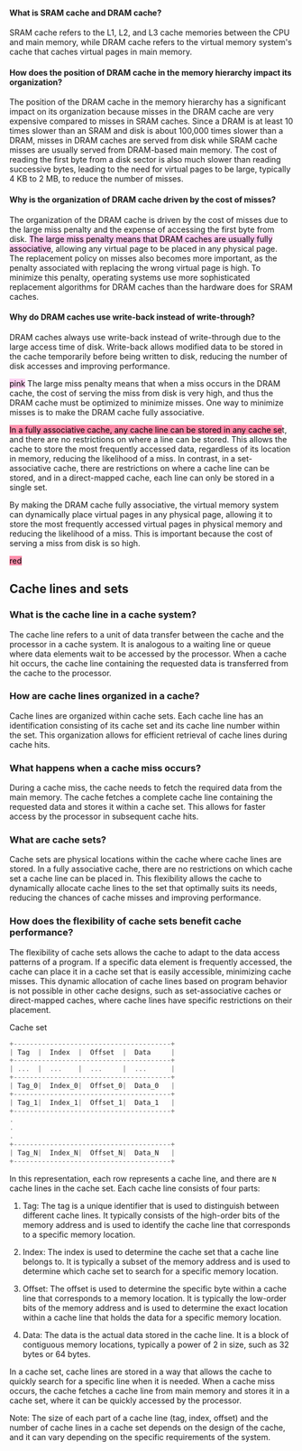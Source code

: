 #### What is SRAM cache and DRAM cache?

SRAM cache refers to the L1, L2, and L3 cache memories between the CPU and main memory, while DRAM cache refers to the virtual memory system's cache that caches virtual pages in main memory.

#### How does the position of DRAM cache in the memory hierarchy impact its organization?

The position of the DRAM cache in the memory hierarchy has a significant impact on its organization because misses in the DRAM cache are very expensive compared to misses in SRAM caches. Since a DRAM is at least 10 times slower than an SRAM and disk is about 100,000 times slower than a DRAM, misses in DRAM caches are served from disk while SRAM cache misses are usually served from DRAM-based main memory. The cost of reading the first byte from a disk sector is also much slower than reading successive bytes, leading to the need for virtual pages to be large, typically 4 KB to 2 MB, to reduce the number of misses.

#### Why is the organization of DRAM cache driven by the cost of misses?

The organization of the DRAM cache is driven by the cost of misses due to the large miss penalty and the expense of accessing the first byte from disk. <mark style="background: #FFB8EBA6;">The large miss penalty means that DRAM caches are usually fully associative</mark>, allowing any virtual page to be placed in any physical page. The replacement policy on misses also becomes more important, as the penalty associated with replacing the wrong virtual page is high. To minimize this penalty, operating systems use more sophisticated replacement algorithms for DRAM caches than the hardware does for SRAM caches.

#### Why do DRAM caches use write-back instead of write-through?

DRAM caches always use write-back instead of write-through due to the large access time of disk. Write-back allows modified data to be stored in the cache temporarily before being written to disk, reducing the number of disk accesses and improving performance.


<mark style="background: #FFB8EBA6;">pink</mark>
The large miss penalty means that when a miss occurs in the DRAM cache, the cost of serving the miss from disk is very high, and thus the DRAM cache must be optimized to minimize misses. One way to minimize misses is to make the DRAM cache fully associative.

<mark style="background: #FF5582A6;">In a fully associative cache, any cache line can be stored in any cache se</mark>t, and there are no restrictions on where a line can be stored. This allows the cache to store the most frequently accessed data, regardless of its location in memory, reducing the likelihood of a miss. In contrast, in a set-associative cache, there are restrictions on where a cache line can be stored, and in a direct-mapped cache, each line can only be stored in a single set.

By making the DRAM cache fully associative, the virtual memory system can dynamically place virtual pages in any physical page, allowing it to store the most frequently accessed virtual pages in physical memory and reducing the likelihood of a miss. This is important because the cost of serving a miss from disk is so high.

<mark style="background: #FF5582A6;">red</mark>

## Cache lines and sets
### What is the cache line in a cache system?

The cache line refers to a unit of data transfer between the cache and the processor in a cache system. It is analogous to a waiting line or queue where data elements wait to be accessed by the processor. When a cache hit occurs, the cache line containing the requested data is transferred from the cache to the processor.

### How are cache lines organized in a cache?

Cache lines are organized within cache sets. Each cache line has an identification consisting of its cache set and its cache line number within the set. This organization allows for efficient retrieval of cache lines during cache hits.

### What happens when a cache miss occurs?

During a cache miss, the cache needs to fetch the required data from the main memory. The cache fetches a complete cache line containing the requested data and stores it within a cache set. This allows for faster access by the processor in subsequent cache hits.

### What are cache sets?

Cache sets are physical locations within the cache where cache lines are stored. In a fully associative cache, there are no restrictions on which cache set a cache line can be placed in. This flexibility allows the cache to dynamically allocate cache lines to the set that optimally suits its needs, reducing the chances of cache misses and improving performance.

### How does the flexibility of cache sets benefit cache performance?

The flexibility of cache sets allows the cache to adapt to the data access patterns of a program. If a specific data element is frequently accessed, the cache can place it in a cache set that is easily accessible, minimizing cache misses. This dynamic allocation of cache lines based on program behavior is not possible in other cache designs, such as set-associative caches or direct-mapped caches, where cache lines have specific restrictions on their placement.

Cache set
```c
+---------------------------------------+
| Tag  |  Index  |  Offset  |  Data     |
+---------------------------------------+
| ...  |  ...    |  ...     |  ...      |
+---------------------------------------+
| Tag_0|  Index_0|  Offset_0|  Data_0   |
+---------------------------------------+
| Tag_1|  Index_1|  Offset_1|  Data_1   |
+---------------------------------------+
.
.
.
+---------------------------------------+
| Tag_N|  Index_N|  Offset_N|  Data_N   |
+---------------------------------------+
```
In this representation, each row represents a cache line, and there are `N` cache lines in the cache set. Each cache line consists of four parts:

1.  Tag: The tag is a unique identifier that is used to distinguish between different cache lines. It typically consists of the high-order bits of the memory address and is used to identify the cache line that corresponds to a specific memory location.
    
2.  Index: The index is used to determine the cache set that a cache line belongs to. It is typically a subset of the memory address and is used to determine which cache set to search for a specific memory location.
    
3.  Offset: The offset is used to determine the specific byte within a cache line that corresponds to a memory location. It is typically the low-order bits of the memory address and is used to determine the exact location within a cache line that holds the data for a specific memory location.
    
4.  Data: The data is the actual data stored in the cache line. It is a block of contiguous memory locations, typically a power of 2 in size, such as 32 bytes or 64 bytes.
    

In a cache set, cache lines are stored in a way that allows the cache to quickly search for a specific line when it is needed. When a cache miss occurs, the cache fetches a cache line from main memory and stores it in a cache set, where it can be quickly accessed by the processor.

Note: The size of each part of a cache line (tag, index, offset) and the number of cache lines in a cache set depends on the design of the cache, and it can vary depending on the specific requirements of the system.